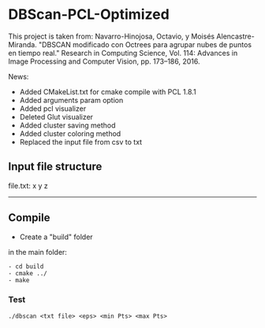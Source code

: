 # DBScan-PCL-Optimized

This project is taken from: Navarro-Hinojosa, Octavio, y Moisés Alencastre-Miranda. "DBSCAN modificado con Octrees para agrupar nubes de puntos en tiempo real." 
Research in Computing Science, Vol. 114: Advances in Image Processing and Computer Vision, pp. 173–186, 2016.

News:
* Added CMakeList.txt for cmake compile with PCL 1.8.1
* Added arguments param option
* Added pcl visualizer
* Deleted Glut visualizer
* Added cluster saving method
* Added cluster coloring method
* Replaced the input file from csv to txt

## Input file structure

file.txt: x y z

-------------------
## Compile
* Create a "build" folder

in the main folder:

    - cd build  
    - cmake ../
    - make
       
        	 
### Test

    ./dbscan <txt file> <eps> <min Pts> <max Pts>



